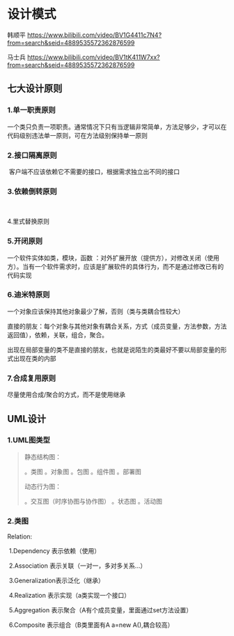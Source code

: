 # 设计模式

韩顺平
https://www.bilibili.com/video/BV1G4411c7N4?from=search&seid=4889535572362876599

马士兵
https://www.bilibili.com/video/BV1tK411W7xx?from=search&seid=4889535572362876599

## 七大设计原则

### 1.单一职责原则

​			一个类只负责一项职责。通常情况下只有当逻辑非常简单，方法足够少，才可以在代码级别违法单一原则，可在方法级别保持单一原则

### 2.接口隔离原则

​			客户端不应该依赖它不需要的接口，根据需求独立出不同的接口

### 3.依赖倒转原则

​			

4.里式替换原则

### 5.开闭原则

一个软件实体如类，模块，函数 ：对外扩展开放（提供方），对修改关闭（使用方）。当有一个软件需求时，应该是扩展软件的具体行为，而不是通过修改已有的代码实现

### 6.迪米特原则

一个对象应该保持其他对象最少了解，否则（类与类耦合性较大）

直接的朋友：每个对象与其他对象有耦合关系，方式（成员变量，方法参数，方法返回值），依赖，关联，组合，聚合。

出现在局部变量的类不是直接的朋友，也就是说陌生的类最好不要以局部变量的形式出现在类的内部

### 7.合成复用原则

尽量使用合成/聚合的方式，而不是使用继承

## UML设计

### 1.UML图类型

> 静态结构图：
>
> 。类图	。对象图	。包图	。组件图	。部署图
>
> 动态行为图：
>
> 。交互图（时序协图与协作图）	。状态图	。活动图

### 2.类图

Relation:

​	1.Dependency	表示依赖（使用）

​	2.Association	表示关联（一对一，多对多关系...）

​	3.Generalization表示泛化（继承）

​	4.Realization	表示实现（a类实现一个接口）

​	5.Aggregation	表示聚合（A有个成员变量，里面通过set方法设置）

​	6.Composite	表示组合（B类里面有A a=new A(),耦合较高）